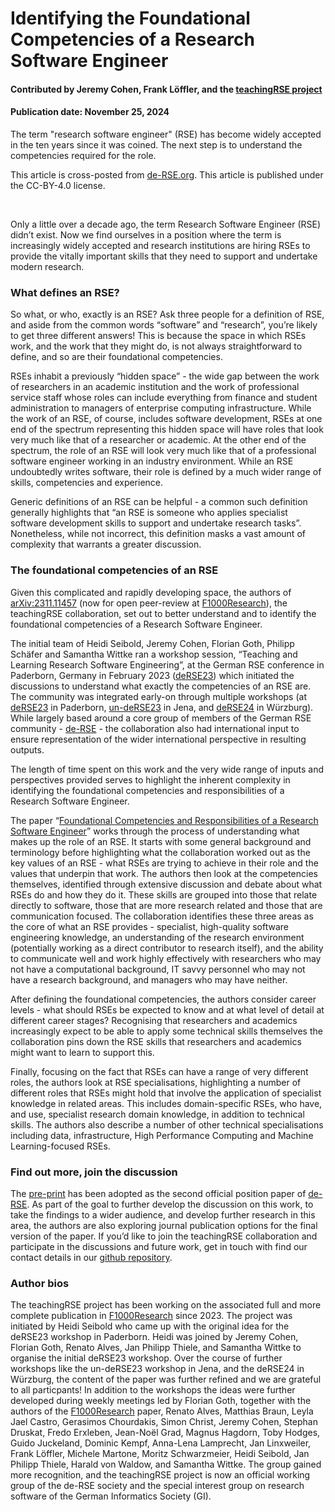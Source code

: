 # Identifying the Foundational Competencies of a Research Software Engineer

#### Contributed by Jeremy Cohen, Frank Löffler, and the [teachingRSE project](https://github.com/the-teachingRSE-project)

#### Publication date: November 25, 2024

<!--deck start-->
The term "research software engineer" (RSE) has become widely accepted in the ten years since it was coined.  The next step is to understand the competencies required for the role.
<!--deck end-->

This article is cross-posted from [de-RSE.org](https://de-rse.org/blog/2024/10/08/identifying-the-foundational-competencies-of-an-RSE-en.html). This article is published under the CC-BY-4.0 license.

<br>

Only a little over a decade ago, the term Research Software Engineer (RSE) didn’t exist. Now we find ourselves in a position where the term is increasingly widely accepted and research institutions are hiring RSEs to provide the vitally important skills that they need to support and undertake modern research.

### What defines an RSE?

So what, or who, exactly is an RSE? Ask three people for a definition of RSE, and aside from the common words “software” and “research”, you’re likely to get three different answers! This is because the space in which RSEs work, and the work that they might do, is not always straightforward to define, and so are their foundational competencies.

RSEs inhabit a previously “hidden space” - the wide gap between the work of researchers in an academic institution and the work of professional service staff whose roles can include everything from finance and student administration to managers of enterprise computing infrastructure. While the work of an RSE, of course, includes software development, RSEs at one end of the spectrum representing this hidden space will have roles that look very much like that of a researcher or academic. At the other end of the spectrum, the role of an RSE will look very much like that of a professional software engineer working in an industry environment. While an RSE undoubtedly writes software, their role is defined by a much wider range of skills, competencies and experience.

Generic definitions of an RSE can be helpful - a common such definition generally highlights that “an RSE is someone who applies specialist software development skills to support and undertake research tasks”. Nonetheless, while not incorrect, this definition masks a vast amount of complexity that warrants a greater discussion.

### The foundational competencies of an RSE

Given this complicated and rapidly developing space, the authors of [arXiv:2311.11457](https://arxiv.org/abs/2311.11457) (now for open peer-review at [F1000Research](https://doi.org/10.12688/f1000research.157778.1)), the teachingRSE collaboration, set out to better understand and to identify the foundational competencies of a Research Software Engineer.

The initial team of Heidi Seibold, Jeremy Cohen, Florian Goth, Philipp Schäfer and Samantha Wittke ran a workshop session, “Teaching and Learning Research Software Engineering”, at the German RSE conference in Paderborn, Germany in February 2023 ([deRSE23](https://de-rse23.sciencesconf.org/)) which initiated the discussions to understand what exactly the competencies of an RSE are. The community was integrated early-on through multiple workshops (at [deRSE23](https://de-rse23.sciencesconf.org/program/graphic/date/2023-02-22) in Paderborn, [un-deRSE23](https://un-derse23.sciencesconf.org/program/graphic/date/2023-09-26) in Jena, and [deRSE24](https://events.hifis.net/event/994/contributions/7914/) in Würzburg). While largely based around a core group of members of the German RSE community - [de-RSE](https://de-rse.org/en) - the collaboration also had international input to ensure representation of the wider international perspective in resulting outputs.

The length of time spent on this work and the very wide range of inputs and perspectives provided serves to highlight the inherent complexity in identifying the foundational competencies and responsibilities of a Research Software Engineer.

The paper “[Foundational Competencies and Responsibilities of a Research Software Engineer](https://doi.org/10.12688/f1000research.157778.1)” works through the process of understanding what makes up the role of an RSE. It starts with some general background and terminology before highlighting what the collaboration worked out as the key values of an RSE - what RSEs are trying to achieve in their role and the values that underpin that work. The authors then look at the competencies themselves, identified through extensive discussion and debate about what RSEs do and how they do it. These skills are grouped into those that relate directly to software, those that are more research related and those that are communication focused. The collaboration identifies these three areas as the core of what an RSE provides - specialist, high-quality software engineering knowledge, an understanding of the research environment (potentially working as a direct contributor to research itself), and the ability to communicate well and work highly effectively with researchers who may not have a computational background, IT savvy personnel who may not have a research background, and managers who may have neither.

After defining the foundational competencies, the authors consider career levels - what should RSEs be expected to know and at what level of detail at different career stages? Recognising that researchers and academics increasingly expect to be able to apply some technical skills themselves the collaboration pins down the RSE skills that researchers and academics might want to learn to support this.

Finally, focusing on the fact that RSEs can have a range of very different roles, the authors look at RSE specialisations, highlighting a number of different roles that RSEs might hold that involve the application of specialist knowledge in related areas. This includes domain-specific RSEs, who have, and use, specialist research domain knowledge, in addition to technical skills. The authors also describe a number of other technical specialisations including data, infrastructure, High Performance Computing and Machine Learning-focused RSEs.

### Find out more, join the discussion

The [pre-print](https://arxiv.org/abs/2311.11457) has been adopted as the second official position paper of [de-RSE](https://de-rse.org/en/positions.html). As part of the goal to further develop the discussion on this work, to take the findings to a wider audience, and develop further research in this area, the authors are also exploring journal publication options for the final version of the paper. If you’d like to join the teachingRSE collaboration and participate in the discussions and future work, get in touch with find our contact details in our [github repository](https://github.com/the-teachingRSE-project/competencies).

### Author bios

The teachingRSE project has been working on the associated full and more complete publication in [F1000Research](https://doi.org/10.12688/f1000research.157778.1) since 2023. The project was initiated by Heidi Seibold who came up with the original idea for the deRSE23 workshop in Paderborn. Heidi was joined by Jeremy Cohen, Florian Goth, Renato Alves, Jan Philipp Thiele, and Samantha Wittke to organise the initial deRSE23 workshop. Over the course of further workshops like the un-deRSE23 workshop in Jena, and the deRSE24 in Würzburg, the content of the paper was further refined and we are grateful to all particpants! In addition to the workshops the ideas were further developed during weekly meetings led by Florian Goth, together with the authors of the [F1000Research](https://doi.org/10.12688/f1000research.157778.1) paper, Renato Alves, Matthias Braun, Leyla Jael Castro, Gerasimos Chourdakis, Simon Christ, Jeremy Cohen, Stephan Druskat, Fredo Erxleben, Jean-Noël Grad, Magnus Hagdorn, Toby Hodges, Guido Juckeland, Dominic Kempf, Anna-Lena Lamprecht, Jan Linxweiler, Frank Löffler, Michele Martone, Moritz Schwarzmeier, Heidi Seibold, Jan Philipp Thiele, Harald von Waldow, and Samantha Wittke. The group gained more recognition, and the teachingRSE project is now an official working group of the de-RSE society and the special interest group on research software of the German Informatics Society (GI).

<!---
Publish: yes
Track: community
Topics: research software engineers, online learning, in-person learning
--->

